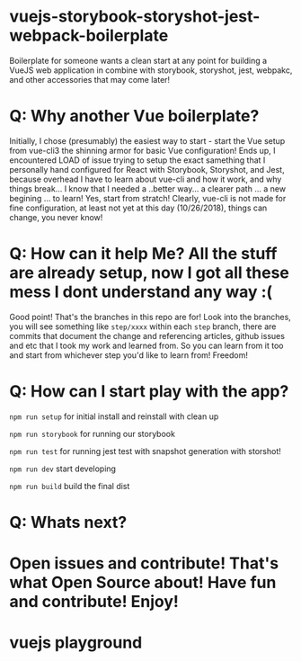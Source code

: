 # vuejs-storybook-storyshot-jest-webpack-boilerplate
Boilerplate for someone wants a clean start at any point for building a VueJS web application in combine with storybook, storyshot, jest, webpakc, and other accessories that may come later!

# Q: Why another Vue boilerplate?
Initially, I chose (presumably) the easiest way to start - start the Vue setup from vue-cli3 the shinning armor for basic Vue configuration! Ends up, I encountered LOAD of issue trying to setup the exact samething that I personally hand configured for React with Storybook, Storyshot, and Jest, because overhead I have to learn about vue-cli and how it work, and why things break... I know that I needed a ..better way... a clearer path ... a new begining ... to learn! Yes, start from stratch! Clearly, vue-cli is not made for fine configuration, at least not yet at this day (10/26/2018), things can change, you never know!

# Q: How can it help Me? All the stuff are already setup, now I got all these mess I dont understand any way :(
Good point! That's the branches in this repo are for! Look into the branches, you will see something like `step/xxxx` within each `step` branch, there are commits that document the change and referencing articles, github issues and etc that I took my work and learned from. So you can learn from it too and start from whichever step you'd like to learn from! Freedom!

# Q: How can I start play with the app?

`npm run setup` for initial install and reinstall with clean up

`npm run storybook` for running our storybook

`npm run test` for running jest test with snapshot generation with storshot!

`npm run dev` start developing

`npm run build` build the final dist

# Q: Whats next?
Open issues and contribute! That's what Open Source about! Have fun and contribute! Enjoy!
=======
# vuejs playground
